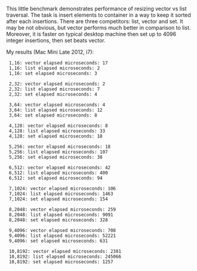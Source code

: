 
This little benchmark demonstrates performance of resizing vector vs list traversal.
The task is insert elements to container in a way to keep it sorted after each insertions.
There are three competitors: list, vector and set.
It may be not obvious, but vector performs much better in comparison to list. Moreover, it
is faster on typical desktop machine then set up to 4096 integer insertions, then set beats vector.

My results (Mac Mini Late 2012, i7):

     1,16: vector elapsed microseconds: 17
     1,16: list elapsed microseconds: 2
     1,16: set elapsed microseconds: 3

     2,32: vector elapsed microseconds: 2
     2,32: list elapsed microseconds: 7
     2,32: set elapsed microseconds: 4

     3,64: vector elapsed microseconds: 4
     3,64: list elapsed microseconds: 12
     3,64: set elapsed microseconds: 8

     4,128: vector elapsed microseconds: 8
     4,128: list elapsed microseconds: 33
     4,128: set elapsed microseconds: 18

     5,256: vector elapsed microseconds: 18
     5,256: list elapsed microseconds: 107
     5,256: set elapsed microseconds: 38

     6,512: vector elapsed microseconds: 42
     6,512: list elapsed microseconds: 400
     6,512: set elapsed microseconds: 94

     7,1024: vector elapsed microseconds: 106
     7,1024: list elapsed microseconds: 1463
     7,1024: set elapsed microseconds: 154

     8,2048: vector elapsed microseconds: 259
     8,2048: list elapsed microseconds: 9091
     8,2048: set elapsed microseconds: 328

     9,4096: vector elapsed microseconds: 708
     9,4096: list elapsed microseconds: 52221
     9,4096: set elapsed microseconds: 631

     10,8192: vector elapsed microseconds: 2381
     10,8192: list elapsed microseconds: 245066
     10,8192: set elapsed microseconds: 1257
     
